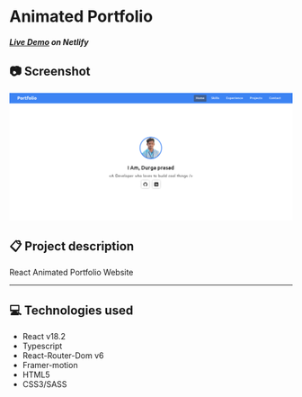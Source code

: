 # Animated Portfolio

##### [Live Demo](https://talent-durga.netlify.app/) on Netlify

## 📷 Screenshot

<p align="center">
  <a src="https://talent-durga.netlify.app/" target="_blank"><img src="./src/assets/example.png" width="800" height="auto" /></a>
</p>

## 📋 Project description

React Animated Portfolio Website

---

## 💻 Technologies used

- React v18.2
- Typescript
- React-Router-Dom v6
- Framer-motion
- HTML5
- CSS3/SASS
